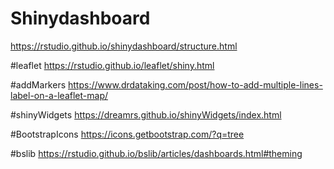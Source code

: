 # Shinydashboard
<https://rstudio.github.io/shinydashboard/structure.html>

#leaflet
<https://rstudio.github.io/leaflet/shiny.html>

#addMarkers
<https://www.drdataking.com/post/how-to-add-multiple-lines-label-on-a-leaflet-map/>

#shinyWidgets
<https://dreamrs.github.io/shinyWidgets/index.html>

#BootstrapIcons
<https://icons.getbootstrap.com/?q=tree>

#bslib
<https://rstudio.github.io/bslib/articles/dashboards.html#theming>
